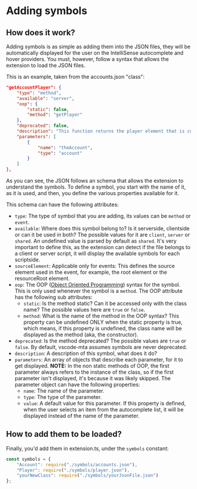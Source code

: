 # Adding symbols
## How does it work?

Adding symbols is as simple as adding them into the JSON files, they will be automatically displayed for the user on the IntelliSense autocomplete and hover providers. You must, however, follow a syntax that allows the extension to load the JSON files.

This is an example, taken from the accounts.json "class":
```json
"getAccountPlayer": {
    "type": "method",
    "available": "server",
    "oop": {
        "static": false,
        "method": "getPlayer"
    },
    "deprecated": false,
    "description": "This function returns the player element that is currently using a specified account, i.e. is logged into it. Only one player can use an account at a time.",
    "parameters": [
        {
            "name": "theAccount",
            "type": "account"
        }
    ]
},
```

As you can see, the JSON follows an schema that allows the extension to understand the symbols. To define a symbol, you start with the name of it, as it is used, and then, you define the various properties available for it.

This schema can have the following attributes:

* ``type``: The type of symbol that you are adding, its values can be ``method`` or ``event``.
* ``available``: Where does this symbol belong to? Is it serverside, clientside or can it be used in both? The possible values for it are ``client``, ``server`` or ``shared``. An undefined value is parsed by default as ``shared``. It's very important to define this, as the extension can detect if the file belongs to a client or server script, it will display the available symbols for each scriptside.
* ``sourceElement``: Applicable only for events: This defines the source element used in the event, for example, the root element or the resourceRoot element.
* ``oop``: The OOP ([Object Oriented Programming](https://wiki.multitheftauto.com/wiki/OOP)) syntax for the symbol. This is only used whenever the symbol is a ``method``. The OOP attribute has the following sub attributes:
    * ``static``: Is the method static? Can it be accessed only with the class name? The possible values here are ``true`` or ``false``.
    * ``method``: What is the name of the method in the OOP syntax? This property can be undefined ONLY when the static property is true, which means, if this property is undefined, the class name will be displayed as the method (aka, the constructor).
* ``deprecated``: Is the method deprecated? The possible values are ``true`` or ``false``. By default, vscode-mta assumes symbols are never deprecated.
* ``description``: A description of this symbol, what does it do?
* ``parameters``: An array of objects that describe each parameter, for it to get displayed. **NOTE:** In the non static methods of OOP, the first parameter always refers to the instance of the class, so if the first parameter isn't displayed, it's because it was likely skipped. The parameter object can have the following properties:
    * ``name``: The name of the parameter.
    * ``type``: The type of the parameter.
    * ``value``: A default value for this parameter. If this property is defined, when the user selects an item from the autocomplete list, it will be displayed instead of the name of the parameter.

## How to add them to be loaded?
Finally, you'd add them in extension.ts, under the ``symbols`` constant:
```typescript
const symbols = {
	"Account": require("./symbols/accounts.json"),
    "Player": require("./symbols/player.json"),
    "yourNewClass": require("./symbols/yourJsonFile.json")
};
```